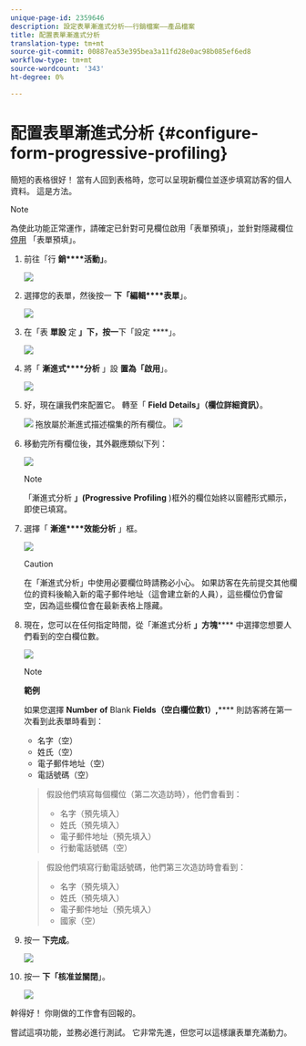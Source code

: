 ```yaml
---
unique-page-id: 2359646
description: 設定表單漸進式分析——行銷檔案——產品檔案
title: 配置表單漸進式分析
translation-type: tm+mt
source-git-commit: 00887ea53e395bea3a11fd28e0ac98b085ef6ed8
workflow-type: tm+mt
source-wordcount: '343'
ht-degree: 0%

---
```



# 配置表單漸進式分析 {#configure-form-progressive-profiling}

簡短的表格很好！ 當有人回到表格時，您可以呈現新欄位並逐步填寫訪客的個人資料。 這是方法。

>[!NOTE]
>
>為使此功能正常運作，請確定已針對可見欄位啟用「表單預填」，並針對隱藏欄位 [停用](http://docs.marketo.com/display/DOCS/Disable+Pre-fill+for+a+Form+Field) 「表單預填」。

1. 前往「行 **銷****活動」**。

   ![](assets/ma-1.png)

1. 選擇您的表單，然後按一 **下「編輯****表單**」。

   ![](assets/image2014-9-15-12-3a31-3a20.png)

1. 在「表 **單設** 定 **」下，按一**&#x200B;下「設定 ****」。

   ![](assets/image2014-9-15-12-3a31-3a29.png)

1. 將「 **漸進式****分析** 」設 **置為「啟用**」。

   ![](assets/image2014-9-15-12-3a31-3a47.png)

1. 好，現在讓我們來配置它。 轉至「 **Field** **Details」（欄位詳細資訊）**。

   ![](assets/image2014-9-15-12-3a31-3a55.png)
拖放屬於漸進式描述檔集的所有欄位。
   ![](assets/image2014-9-15-12-3a32-3a3.png)

1. 移動完所有欄位後，其外觀應類似下列：

   ![](assets/image2014-9-15-12-3a32-3a12.png)

   >[!NOTE]
   >
   >「漸進式分析 **」(Progressive** **Profiling** )框外的欄位始終以窗體形式顯示，即使已填寫。

1. 選擇「 **漸進****效能分析** 」框。

   ![](assets/image2014-9-15-12-3a32-3a19.png)

   >[!CAUTION]
   >
   >在「漸進式分析」中使用必要欄位時請務必小心。 如果訪客在先前提交其他欄位的資料後輸入新的電子郵件地址（這會建立新的人員），這些欄位仍會留空，因為這些欄位會在最新表格上隱藏。

1. 現在，您可以在任何指定時間，從「漸進式分析 **」方塊****** 中選擇您想要人們看到的空白欄位數。

   ![](assets/image2014-9-15-12-3a32-3a26.png)

   >[!NOTE]
   >
   >**範例**
   >
   >
   >如果您選擇 **Number** **of** Blank **Fields（空白欄位數1）,****** 則訪客將在第一次看到此表單時看到：
   >
   >    
   >    
   >    * 名字（空）
   >    * 姓氏（空）
   >    * 電子郵件地址（空）
   >    * 電話號碼（空）

   >    
   >    
   >假設他們填寫每個欄位（第二次造訪時），他們會看到：
   >
   >    
   >    
   >    * 名字（預先填入）
   >    * 姓氏（預先填入）
   >    * 電子郵件地址（預先填入）
   >    * 行動電話號碼（空）

   >    
   >    
   >假設他們填寫行動電話號碼，他們第三次造訪時會看到：
   >
   >    
   >    
   >    * 名字（預先填入）
   >    * 姓氏（預先填入）
   >    * 電子郵件地址（預先填入）
   >    * 國家（空）


1. 按一 **下完成**。

   ![](assets/image2014-9-15-12-3a33-3a35.png)

1. 按一 **下「核准並關閉**」。

   ![](assets/image2014-9-15-12-3a33-3a45.png)

幹得好！ 你剛做的工作會有回報的。

嘗試這項功能，並務必進行測試。 它非常先進，但您可以這樣讓表單充滿動力。
